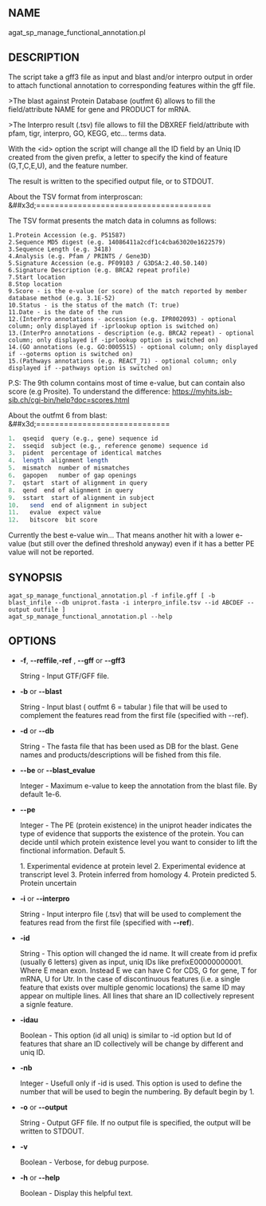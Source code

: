 ## NAME

agat\_sp\_manage\_functional\_annotation.pl

## DESCRIPTION

The script take a gff3 file as input and blast and/or interpro output in order
to attach functional annotation to corresponding features within the gff file.

\>The blast against Protein Database (outfmt 6) allows to fill the field/attribute
NAME for gene and PRODUCT for mRNA.

\>The Interpro result (.tsv) file allows to fill the DBXREF field/attribute with
pfam, tigr, interpro, GO, KEGG, etc... terms data.

With the &lt;id> option the script will change all the ID field by an Uniq ID
created from the given prefix, a letter to specify the kind of feature (G,T,C,E,U),
and the feature number.

The result is written to the specified output file, or to STDOUT.

About the TSV format from interproscan:
&##x3d;======================================

The TSV format presents the match data in columns as follows:

```
1.Protein Accession (e.g. P51587)
2.Sequence MD5 digest (e.g. 14086411a2cdf1c4cba63020e1622579)
3.Sequence Length (e.g. 3418)
4.Analysis (e.g. Pfam / PRINTS / Gene3D)
5.Signature Accession (e.g. PF09103 / G3DSA:2.40.50.140)
6.Signature Description (e.g. BRCA2 repeat profile)
7.Start location
8.Stop location
9.Score - is the e-value (or score) of the match reported by member database method (e.g. 3.1E-52)
10.Status - is the status of the match (T: true)
11.Date - is the date of the run
12.(InterPro annotations - accession (e.g. IPR002093) - optional column; only displayed if -iprlookup option is switched on)
13.(InterPro annotations - description (e.g. BRCA2 repeat) - optional column; only displayed if -iprlookup option is switched on)
14.(GO annotations (e.g. GO:0005515) - optional column; only displayed if --goterms option is switched on)
15.(Pathways annotations (e.g. REACT_71) - optional column; only displayed if --pathways option is switched on)
```

P.S: The 9th column contains most of time e-value, but can contain also score (e.g Prosite). To understand the difference: https://myhits.isb-sib.ch/cgi-bin/help?doc=scores.html

About the outfmt 6 from blast:
&##x3d;=============================

```perl
1.  qseqid  query (e.g., gene) sequence id
2.  sseqid  subject (e.g., reference genome) sequence id
3.  pident  percentage of identical matches
4.  length  alignment length
5.  mismatch  number of mismatches
6.  gapopen   number of gap openings
7.  qstart  start of alignment in query
8.  qend  end of alignment in query
9.  sstart  start of alignment in subject
10.   send  end of alignment in subject
11.   evalue  expect value
12.   bitscore  bit score
```

Currently the best e-value win... That means another hit with a lower e-value
(but still over the defined threshold anyway) even if it has a better PE value
will not be reported.

## SYNOPSIS

```
agat_sp_manage_functional_annotation.pl -f infile.gff [ -b blast_infile --db uniprot.fasta -i interpro_infile.tsv --id ABCDEF --output outfile ]
agat_sp_manage_functional_annotation.pl --help
```

## OPTIONS

- **-f**, **--reffile**,**-ref** , **--gff** or **--gff3**

    String - Input GTF/GFF file.

- **-b** or **--blast**

    String - Input blast ( outfmt 6 = tabular ) file that will be used to complement the features
    read from the first file (specified with --ref).

- **-d** or **--db**

    String - The fasta file that has been used as DB for the blast. Gene names and products/descriptions will be fished from this file.

- **--be** or **--blast\_evalue**

    Integer - Maximum e-value to keep the annotation from the blast file. By default 1e-6.

- **--pe**

    Integer - The PE (protein existence) in the uniprot header indicates the type of evidence that supports the existence of the protein.
    You can decide until which protein existence level you want to consider to lift the finctional information. Default 5.

    1\. Experimental evidence at protein level
    2\. Experimental evidence at transcript level
    3\. Protein inferred from homology
    4\. Protein predicted
    5\. Protein uncertain

- **-i** or **--interpro**

    String - Input interpro file (.tsv) that will be used to complement the features read from
    the first file (specified with **--ref**).

- **-id**

    String - This option will changed the id name. It will create from id prefix (usually 6 letters) given as input, uniq IDs like prefixE00000000001. Where E mean exon. Instead E we can have C for CDS, G for gene, T for mRNA, U for Utr.
    In the case of discontinuous features (i.e. a single feature that exists over multiple genomic locations) the same ID may appear on multiple lines. All lines that share an ID collectively represent a signle feature.

- **-idau**

    Boolean - This option (id all uniq) is similar to -id option but Id of features that share an ID collectively will be change by different and uniq ID.

- **-nb**

    Integer - Usefull only if -id is used.
    This option is used to define the number that will be used to begin the numbering. By default begin by 1.

- **-o** or **--output**

    String - Output GFF file.  If no output file is specified, the output will be
    written to STDOUT.

- **-v**

    Boolean - Verbose, for debug purpose.

- **-h** or **--help**

    Boolean - Display this helpful text.

